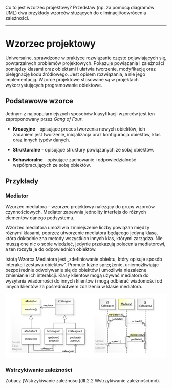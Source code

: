 Co to jest wzorzec projektowy? Przedstaw (np. za pomocą diagramów UML)
dwa przykłady wzorców służących do eliminacji/odwrócenia zależności.

---

# Wzorzec projektowy
Uniwersalne, sprawdzone w praktyce rozwiązanie często pojawiających się, powtarzalnych problemów projektowych. Pokazuje powiązania i zależności pomiędzy klasami oraz obiektami i ułatwia tworzenie, modyfikację oraz pielęgnację kodu źródłowego. Jest opisem rozwiązania, a nie jego implementacją. Wzorce projektowe stosowane są w projektach wykorzystujących programowanie obiektowe.

## Podstawowe wzorce
Jednym z najpopularniejszych sposobów klasyfikacji wzorców jest ten zaproponowany przez *Gang of Four*.

  * **Kreacyjne** - opisujące proces tworzenia nowych obiektów; ich zadaniem jest tworzenie, inicjalizacja oraz konfiguracja obiektów, klas oraz innych typów danych.    

  * **Strukturalne** - opisujące struktury powiązanych ze sobą obiektów.

  * **Behawioralne** - opisujące zachowanie i odpowiedzialność współpracujących ze sobą obiektów.

## Przykłady

### Mediator
Wzorzec mediatora – wzorzec projektowy należący do grupy wzorców czynnościowych. Mediator zapewnia jednolity interfejs do różnych elementów danego podsystemu.

Wzorzec mediatora umożliwia zmniejszenie liczby powiązań między różnymi klasami, poprzez utworzenie mediatora będącego jedyną klasą, która dokładnie zna metody wszystkich innych klas, którymi zarządza. Nie muszą one nic o sobie wiedzieć, jedynie przekazują polecenia mediatorowi, a ten rozsyła je do odpowiednich obiektów.

Istotą Wzorca Mediatora jest „zdefiniowanie obiektu, który opisuje sposób interakcji zestawu obiektów”. Promuje luźne sprzężenie, uniemożliwiając bezpośrednie odwoływanie się do obiektów i umożliwia niezależne zmienianie ich interakcji. Klasy klientów mogą używać mediatora do wysyłania wiadomości do innych klientów i mogą odbierać wiadomości od innych klientów za pośrednictwem zdarzenia w klasie mediatora.

![](../../resources/W3sDesign_Mediator_Design_Pattern_UML.jpg)


### Wstrzykiwanie zależności
Zobacz [Wstrzykiwanie zależności](III.2.2 Wstrzykiwanie zależności.md).

